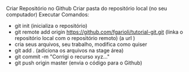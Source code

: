 Criar Repositório no Github
Criar pasta do repositório local (no seu computador)
Executar Comandos:
 - git init (inicializa o repositório)
 - git remote add origin https://github.com/fgarioli/tutorial-git.git (linka o repositório local com o repositório remoto) (a url )
 - cria seus arquivos, seu trabalho, modifica como quiser
 - git add . (adiciona os arquivos na stage área)
 - git commit -m "Corrigi o recurso xyz..."
 - git push origin master (envia o código para o Github)